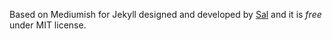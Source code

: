 Based on Mediumish for Jekyll designed and developed by [Sal](https://www.wowthemes.net) and it is *free* under MIT license. 
